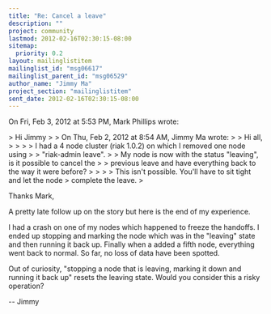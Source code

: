 ```yaml
---
title: "Re: Cancel a leave"
description: ""
project: community
lastmod: 2012-02-16T02:30:15-08:00
sitemap:
  priority: 0.2
layout: mailinglistitem
mailinglist_id: "msg06617"
mailinglist_parent_id: "msg06529"
author_name: "Jimmy Ma"
project_section: "mailinglistitem"
sent_date: 2012-02-16T02:30:15-08:00
---
```



On Fri, Feb 3, 2012 at 5:53 PM, Mark Phillips  wrote:

&gt; Hi Jimmy
&gt;
&gt; On Thu, Feb 2, 2012 at 8:54 AM, Jimmy Ma  wrote:
&gt; &gt; Hi all,
&gt; &gt;
&gt; &gt; I had a 4 node cluster (riak 1.0.2) on which I removed one node using
&gt; &gt; "riak-admin leave".
&gt; &gt; My node is now with the status "leaving", is it possible to cancel the
&gt; &gt; previous leave and have everything back to the way it were before?
&gt; &gt;
&gt;
&gt; This isn't possible. You'll have to sit tight and let the node
&gt; complete the leave.
&gt;

Thanks Mark,

A pretty late follow up on the story but here is the end of my experience.

I had a crash on one of my nodes which happened to freeze the handoffs. I
ended up stopping and marking the node which was in the "leaving" state and
then running it back up. Finally when a added a fifth node, everything went
back to normal. So far, no loss of data have been spotted.

Out of curiosity, "stopping a node that is leaving, marking it down and
running it back up" resets the leaving state. Would you consider this a
risky operation?

-- 
Jimmy
